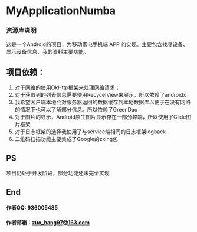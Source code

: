 # MyApplicationNumba

### 资源库说明

这是一个Android的项目，为移动家电手机端 APP 的实现。主要包含找寻设备、显示设备信息，我的资料主要功能。

## 项目依赖：

1. 对于网络的使用OkHttp框架来处理网络请求；
2. 对于获取到的列表信息需要使用RecycelView来展示，所以依赖了androidx
3. 我希望客户端本地会对服务器返回的数据缓存到本地数据库以便于在没有网络的情况下也可以了解部分信息。所以依赖了GreenDao
4. 对于图片的显示，Android原生图片显示存在一部分弊端，所以使用了Glide图片框架
5. 对于日志框架的选择我使用了与service端相同的日志框架logback
6. 二维码扫描功能主要集成了Google的zxing包

## PS

项目仍处于开发阶段，部分功能还未完全实现

## End

#### 作者QQ: 936005485

#### 作者邮箱：zuo_hang97@163.com


